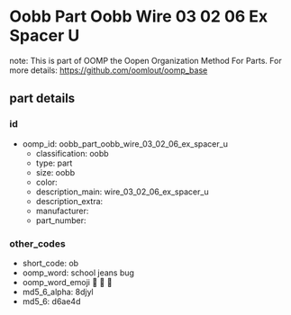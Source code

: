 # Oobb Part Oobb Wire 03 02 06 Ex Spacer U  

note: This is part of OOMP the Oopen Organization Method For Parts. For more details: https://github.com/oomlout/oomp_base

##  part details





### id
* oomp_id: oobb_part_oobb_wire_03_02_06_ex_spacer_u
  * classification: oobb
  * type: part
  * size: oobb
  * color: 
  * description_main: wire_03_02_06_ex_spacer_u
  * description_extra: 
  * manufacturer: 
  * part_number: 

### other_codes
* short_code: ob
* oomp_word: school jeans bug
* oomp_word_emoji :school: :jeans: :bug:
* md5_6_alpha: 8djyl
* md5_6: d6ae4d